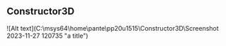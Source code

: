 ## Constructor3D

![Alt text](C:\msys64\home\pante\pp20u1515\Constructor3D\Screenshot 2023-11-27 120735 "a title")
